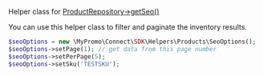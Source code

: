 Helper class for [ProductRepository->getSeo()][ProductRepository]

You can use this helper class to filter and paginate the inventory results.

```php
$seoOptions = new \MyPromo\Connect\SDK\Helpers\Products\SeoOptions();
$seoOptions->setPage(1); // get data from this page number
$seoOptions->setPerPage(5);
$seoOptions->setSku('TESTSKU');
```

[SeoOptions]: SeoOptions.md

[ProductRepository]: ../../Repositories/Products/ProductRepository.md
